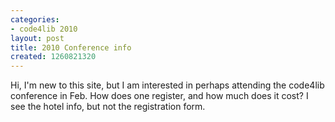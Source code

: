 ```yaml
---
categories:
- code4lib 2010
layout: post
title: 2010 Conference info
created: 1260821320
---
```

Hi, I'm new to this site, but I am interested in perhaps attending the code4lib conference in Feb.
How does one register, and how much does it cost? I see the hotel info, but not the registration form.
